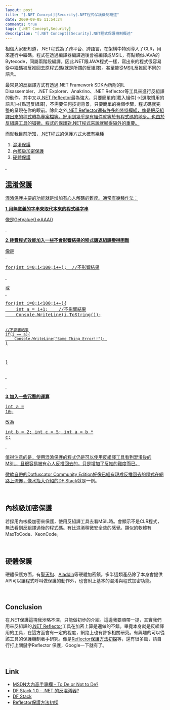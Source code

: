```yaml
---
layout: post
title: "[.NET Concept][Security].NET程式保護機制概述"
date: 2009-09-05 11:54:24
comments: true
tags: [.NET Concept,Security]
description: "[.NET Concept][Security].NET程式保護機制概述"
---
```

<p>相信大家都知道，.NET程式為了跨平台、跨語言，在架構中特別導入了CLR，用來運行中繼碼。程式在透過編譯器編譯過後會被編譯成MSIL，有點類似JAVA的Bytecode，同屬兩階段編譯。因此.NET跟JAVA程式一樣，寫出來的程式很容易從中繼碼被反推回去原程式碼(就是所謂的反組譯)。甚至能從MSIL反推回不同的語言。</p><p>最常見的反組譯方式有透過.NET Framework SDK內所附的IL Disassembler、.NET Explorer、Anakrino、.NET Reflector</a>等工具來進行反組譯的動作。其中又以<a target="_blank" href="http://www.red-gate.com/products/reflector/">.NET Reflector</a>最為強大，只要簡單的[載入組件]→[選取慣用的語言]→[點選反組譯]，不需要任何技術背景，只要簡單的幾個步驟，程式碼就完整的呈現在你的眼前。除此之外<a target="_blank" href="http://www.red-gate.com/products/reflector/">.NET Reflector還有許多的外掛模組，像是把反組譯出來的程式轉為專案檔等。好用到幾乎是有組件就等於有程式碼的地步。也由於反組譯工具的猖獗，程式的保護對.NET程式來說就顯得隔外的重要。</p><p>而就我目前所知，.NET程式的保護方式大概有幾種</p><ol><li>混淆保護</li><li>內核級加密保護</li><li>硬體保護</li></ol><p> </p><h2>混淆保護</h2><p>混淆保護主要的功能就是增加有心人解碼的難度。通常有幾種作法：</p><p><strong>1.用無意義的字串來取代本來的程式碼字串 </strong></p><p>像是GetValue()=&gt;AAA()</p><p> </p><p><strong>2.耗費程式效能加入一些不會影響結果的程式讓返組譯變得困難 </strong></p><p>像是 <br /> </p><div style="padding-bottom: 0px; margin: 0px; padding-left: 0px; padding-right: 0px; display: inline; float: none; padding-top: 0px" id="scid:812469c5-0cb0-4c63-8c15-c81123a09de7:948e6d4a-1d34-4ac1-9fa0-a229bc91bff2" class="wlWriterEditableSmartContent"><pre class="c#:nocontrols" name="code">
for(int i=0;i&lt;100;i++);  //不影響結果</pre></div><p> </p><p>或 <br /> </p><div style="padding-bottom: 0px; margin: 0px; padding-left: 0px; padding-right: 0px; display: inline; float: none; padding-top: 0px" id="scid:812469c5-0cb0-4c63-8c15-c81123a09de7:9f6b49fe-6f21-4dd7-9739-c8ddc5120798" class="wlWriterEditableSmartContent"><pre class="c#:nocontrols" name="code">
for(int i=0;i&lt;100;i++){
    int a = i+1;    //不影響結果
    Console.WriteLine(i.ToString());

    //不影響結果
    if(i == a){
        Console.WriteLine("Some Thing Error!!"); 
    }
}</pre></div><p> </p><p> </p><p><strong>3.加入一些冗贅的運算</strong></p><div style="padding-bottom: 0px; margin: 0px; padding-left: 0px; padding-right: 0px; display: inline; float: none; padding-top: 0px" id="scid:812469c5-0cb0-4c63-8c15-c81123a09de7:c2f669cc-46ab-4e44-8842-71decd7bdb7b" class="wlWriterEditableSmartContent"><pre class="c#:nocontrols" name="code">
int a = 10;</pre></div><p>改為</p><div style="padding-bottom: 0px; margin: 0px; padding-left: 0px; padding-right: 0px; display: inline; float: none; padding-top: 0px" id="scid:812469c5-0cb0-4c63-8c15-c81123a09de7:1747ed7a-586f-446e-917a-f3d9302b683f" class="wlWriterEditableSmartContent"><pre class="c#:nocontrols" name="code">
int b = 2; 
int c = 5; 
int a = b * c;</pre></div><p> </p><p>值得注意的是，使用混淆保護的程式仍是可以使用反組譯工具看到混淆後的MSIL，且很容易被有心人反推回去的，只是增加了反推的難度而已。</p><p>微軟自帶的Dotfuscator Community Edition好像已經有現成反推回去的程式在網路上流佈，像水瓶大介紹的DF Stack</a>就是一例。</p><p> </p><h2>內核級加密保護</h2><p>若採用內核級加密來保護，使用反組譯工具去看MSIL時。會顯示不是CLR程式，無法看到反組譯過後的程式碼。有比混淆稍微安全些的感覺。類似的軟體有MaxToCode、XeonCode。</p><p> </p><h2>硬體保護</h2><p>硬體保護方面，有<a target="_blank" href="http://www.safenet-inc.com/products/sentinel/hardware_keys.asp">聖天狗</a>、<a target="_blank" href="http://www.aladdin.com/">Aladdin</a>等硬體加密鎖。多半這類產品除了本身會提供API可以讓程式呼叫做保護的動作外，也會附上基本的混淆與程式加密功能。</p><p> </p><h2>Conclusion</h2><p>在.NET保護這塊我涉略不深，只能做初步的介紹。這邊我要順帶一提，其實我們用來反組譯的<a target="_blank" href="http://www.red-gate.com/products/reflector/">.NET Reflector</a>工具在加密上算是還做的不錯。畢竟本身就是反組譯用的工具，在這方面會有一定的程度，網路上也有許多相關研究。有興趣的可以從該工具的保護機制著手研究。像是<a target="_blank" href="http://www.cnblogs.com/smalldust/archive/2006/07/17/452724.html">Reflector保護方法初探</a>等，還有很多篇，請自行打上關鍵字Reflector 保護，Google一下就有了。</p><p> </p><h2>Link</h2><ul><li><a target="_blank" href="http://www.microsoft.com/taiwan/msdn/columns/DoNet/ToDeoNottoDe.htm">MSDN大內高手專欄 - To De or Not to De?</a> </li><li><a target="_blank" href="http://www.dotblogs.com.tw/chhuang/archive/2008/03/18/1783.aspx">DF Stack 1.0 - .NET 的反混淆器?</a></li><li><a target="_blank" href="http://www.dfstack.com/">DF Stack</a></li><li><a target="_blank" href="http://www.cnblogs.com/smalldust/archive/2006/07/17/452724.html">Reflector保護方法初探</li></ul>